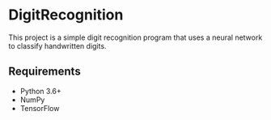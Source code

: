 # DigitRecognition
This project is a simple digit recognition program that uses a neural network to classify handwritten digits.

## Requirements
- Python 3.6+
- NumPy
- TensorFlow
